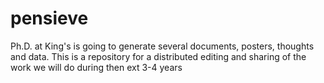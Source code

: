 # pensieve
Ph.D. at King's is going to generate several documents, posters, thoughts and data. This is a repository for a distributed editing and sharing of the work we will do during then ext 3-4 years

